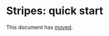 # Stripes: quick start

This document has [moved](https://github.com/folio-org/stripes/blob/master/doc/quick-start.md).
